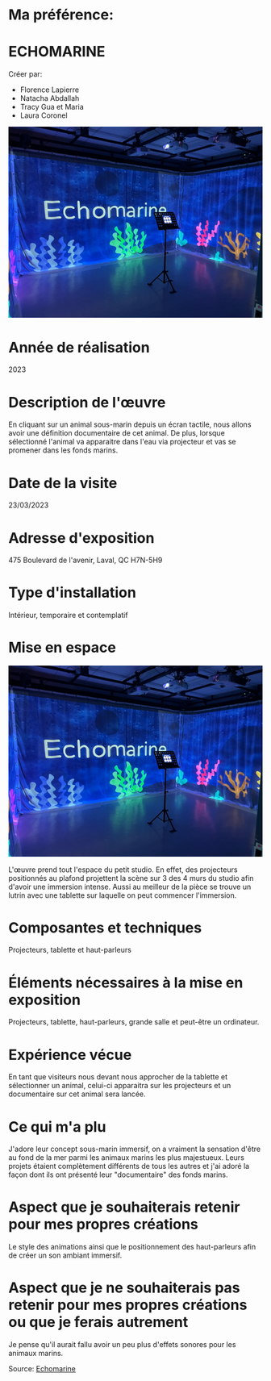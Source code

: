 # Ma préférence:
   
# ECHOMARINE
 
 Créer par: 
* Florence Lapierre
* Natacha Abdallah
* Tracy Gua et Maria 
* Laura Coronel

![echo_fin_grand](Media/Photos/echo_fin_grand.png)

# Année de réalisation
   2023
   
# Description de l'œuvre
En cliquant sur un animal sous-marin depuis un écran tactile, nous allons avoir une définition documentaire de cet animal. De plus, lorsque sélectionné l'animal va apparaitre dans l'eau via projecteur et vas se promener dans les fonds marins.

# Date de la visite
23/03/2023

# Adresse d'exposition
475 Boulevard de l'avenir, Laval, QC H7N-5H9

# Type d'installation
Intérieur, temporaire et contemplatif

# Mise en espace
![echo](Media/Photos/echo.png)

L'œuvre prend tout l'espace du petit studio. En effet, des projecteurs positionnés au plafond projettent la scène sur 3 des 4 murs du studio afin d'avoir une immersion intense. Aussi au meilleur de la pièce se trouve un lutrin avec une tablette sur laquelle on peut commencer l'immersion.

# Composantes et techniques
   
   Projecteurs, tablette et haut-parleurs
   
# Éléments nécessaires à la mise en exposition
   
   Projecteurs, tablette, haut-parleurs, grande salle et peut-être un ordinateur.
   
# Expérience vécue
   
  En tant que visiteurs nous devant nous approcher de la tablette et sélectionner un animal, celui-ci apparaitra sur les projecteurs et un documentaire sur cet animal sera lancée.
  
# Ce qui m'a plu
  J'adore leur concept sous-marin immersif, on a vraiment la sensation d'être au fond de la mer parmi les animaux marins les plus majestueux. Leurs projets étaient complètement différents de tous les autres et j'ai adoré la façon dont ils ont présenté leur "documentaire" des fonds marins.
  
# Aspect que je souhaiterais retenir pour mes propres créations

Le style des animations ainsi que le positionnement des haut-parleurs afin de créer un son ambiant immersif.

# Aspect que je ne souhaiterais pas retenir pour mes propres créations ou que je ferais autrement
 
 Je pense qu'il aurait fallu avoir un peu plus d'effets sonores pour les animaux marins. 
 
 
 Source: [Echomarine](https://tim-montmorency.com/2023/projets/Echomarine/docs/web/index.html)
